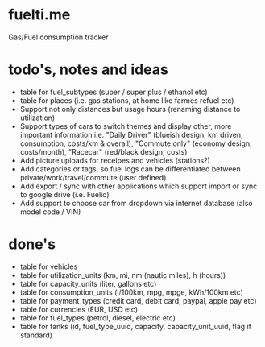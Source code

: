 # fuelti.me
Gas/Fuel consumption tracker

# todo's, notes and ideas

- table for fuel_subtypes (super / super plus / ethanol etc)
- table for places (i.e. gas stations, at home like farmes refuel etc)
- Support not only distances but usage hours (renaming distance to utilization)
- Support types of cars to switch themes and display other, more important information i.e. "Daily Driver" (blueish design; km driven, consumption, costs/km & overall), "Commute only" (economy design, costs/month), "Racecar" (red/black design; costs)
- Add picture uploads for receipes and vehicles (stations?)
- Add categories or tags, so fuel logs can be differentiated between private/work/travel/commute (user defined)
- Add export / sync with other applications which support import or sync to google drive (i.e. Fuelio)
- Add support to choose car from dropdown via internet database (also model code / VIN)

# done's

- table for vehicles
- table for utilization_units (km, mi, nm (nautic miles), h (hours))
- table for capacity_units (liter, gallons etc)
- table for consumption_units (l/100km, mpg, mpge, kWh/100km etc)
- table for payment_types (credit card, debit card, paypal, apple pay etc)
- table for currencies (EUR, USD etc)
- table for fuel_types (petrol, diesel, electric etc)
- table for tanks (id, fuel_type_uuid, capacity, capacity_unit_uuid, flag if standard)


